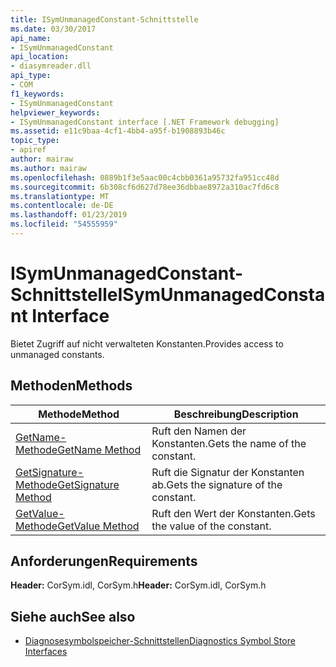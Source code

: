 ```yaml
---
title: ISymUnmanagedConstant-Schnittstelle
ms.date: 03/30/2017
api_name:
- ISymUnmanagedConstant
api_location:
- diasymreader.dll
api_type:
- COM
f1_keywords:
- ISymUnmanagedConstant
helpviewer_keywords:
- ISymUnmanagedConstant interface [.NET Framework debugging]
ms.assetid: e11c9baa-4cf1-4bb4-a95f-b1908893b46c
topic_type:
- apiref
author: mairaw
ms.author: mairaw
ms.openlocfilehash: 0889b1f3e5aac00c4cbb0361a95732fa951cc48d
ms.sourcegitcommit: 6b308cf6d627d78ee36dbbae8972a310ac7fd6c8
ms.translationtype: MT
ms.contentlocale: de-DE
ms.lasthandoff: 01/23/2019
ms.locfileid: "54555959"
---
```

# <a name="isymunmanagedconstant-interface"></a><span data-ttu-id="7a6ae-102">ISymUnmanagedConstant-Schnittstelle</span><span class="sxs-lookup"><span data-stu-id="7a6ae-102">ISymUnmanagedConstant Interface</span></span>
<span data-ttu-id="7a6ae-103">Bietet Zugriff auf nicht verwalteten Konstanten.</span><span class="sxs-lookup"><span data-stu-id="7a6ae-103">Provides access to unmanaged constants.</span></span>  
  
## <a name="methods"></a><span data-ttu-id="7a6ae-104">Methoden</span><span class="sxs-lookup"><span data-stu-id="7a6ae-104">Methods</span></span>  
  
|<span data-ttu-id="7a6ae-105">Methode</span><span class="sxs-lookup"><span data-stu-id="7a6ae-105">Method</span></span>|<span data-ttu-id="7a6ae-106">Beschreibung</span><span class="sxs-lookup"><span data-stu-id="7a6ae-106">Description</span></span>|  
|------------|-----------------|  
|[<span data-ttu-id="7a6ae-107">GetName-Methode</span><span class="sxs-lookup"><span data-stu-id="7a6ae-107">GetName Method</span></span>](../../../../docs/framework/unmanaged-api/diagnostics/isymunmanagedconstant-getname-method.md)|<span data-ttu-id="7a6ae-108">Ruft den Namen der Konstanten.</span><span class="sxs-lookup"><span data-stu-id="7a6ae-108">Gets the name of the constant.</span></span>|  
|[<span data-ttu-id="7a6ae-109">GetSignature-Methode</span><span class="sxs-lookup"><span data-stu-id="7a6ae-109">GetSignature Method</span></span>](../../../../docs/framework/unmanaged-api/diagnostics/isymunmanagedconstant-getsignature-method.md)|<span data-ttu-id="7a6ae-110">Ruft die Signatur der Konstanten ab.</span><span class="sxs-lookup"><span data-stu-id="7a6ae-110">Gets the signature of the constant.</span></span>|  
|[<span data-ttu-id="7a6ae-111">GetValue-Methode</span><span class="sxs-lookup"><span data-stu-id="7a6ae-111">GetValue Method</span></span>](../../../../docs/framework/unmanaged-api/diagnostics/isymunmanagedconstant-getvalue-method.md)|<span data-ttu-id="7a6ae-112">Ruft den Wert der Konstanten.</span><span class="sxs-lookup"><span data-stu-id="7a6ae-112">Gets the value of the constant.</span></span>|  
  
## <a name="requirements"></a><span data-ttu-id="7a6ae-113">Anforderungen</span><span class="sxs-lookup"><span data-stu-id="7a6ae-113">Requirements</span></span>  
 <span data-ttu-id="7a6ae-114">**Header:** CorSym.idl, CorSym.h</span><span class="sxs-lookup"><span data-stu-id="7a6ae-114">**Header:** CorSym.idl, CorSym.h</span></span>  
  
## <a name="see-also"></a><span data-ttu-id="7a6ae-115">Siehe auch</span><span class="sxs-lookup"><span data-stu-id="7a6ae-115">See also</span></span>
- [<span data-ttu-id="7a6ae-116">Diagnosesymbolspeicher-Schnittstellen</span><span class="sxs-lookup"><span data-stu-id="7a6ae-116">Diagnostics Symbol Store Interfaces</span></span>](../../../../docs/framework/unmanaged-api/diagnostics/diagnostics-symbol-store-interfaces.md)
